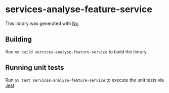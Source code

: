 # services-analyse-feature-service

This library was generated with [Nx](https://nx.dev).

## Building

Run `nx build services-analyse-feature-service` to build the library.

## Running unit tests

Run `nx test services-analyse-feature-service` to execute the unit tests via [Jest](https://jestjs.io).
